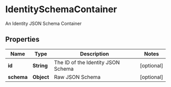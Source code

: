 

# IdentitySchemaContainer

An Identity JSON Schema Container

## Properties

| Name | Type | Description | Notes |
|------------ | ------------- | ------------- | -------------|
|**id** | **String** | The ID of the Identity JSON Schema |  [optional] |
|**schema** | **Object** | Raw JSON Schema |  [optional] |




